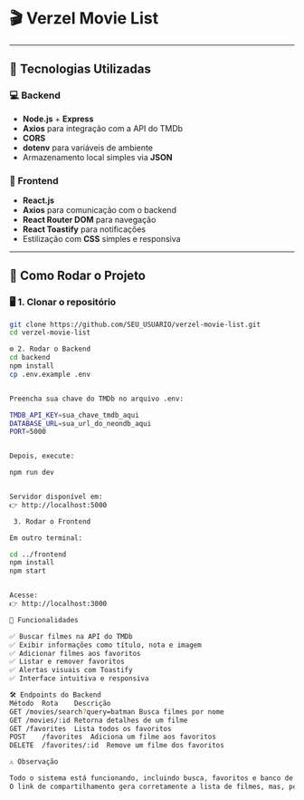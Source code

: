 # 🎬 Verzel Movie List
 
---

## 🧩 Tecnologias Utilizadas

### 💻 Backend
- **Node.js** + **Express**
- **Axios** para integração com a API do TMDb
- **CORS**
- **dotenv** para variáveis de ambiente
- Armazenamento local simples via **JSON**

### 🎨 Frontend
- **React.js**
- **Axios** para comunicação com o backend
- **React Router DOM** para navegação
- **React Toastify** para notificações
- Estilização com **CSS** simples e responsiva

---

## 🚀 Como Rodar o Projeto

### 🖥️ 1. Clonar o repositório
```bash
git clone https://github.com/SEU_USUARIO/verzel-movie-list.git
cd verzel-movie-list

⚙️ 2. Rodar o Backend
cd backend
npm install
cp .env.example .env


Preencha sua chave do TMDb no arquivo .env:

TMDB_API_KEY=sua_chave_tmdb_aqui
DATABASE_URL=sua_url_do_neondb_aqui
PORT=5000


Depois, execute:

npm run dev


Servidor disponível em:
👉 http://localhost:5000

 3. Rodar o Frontend

Em outro terminal:

cd ../frontend
npm install
npm start


Acesse:
👉 http://localhost:3000

🧠 Funcionalidades

✅ Buscar filmes na API do TMDb
✅ Exibir informações como título, nota e imagem
✅ Adicionar filmes aos favoritos
✅ Listar e remover favoritos
✅ Alertas visuais com Toastify
✅ Interface intuitiva e responsiva

🛠️ Endpoints do Backend
Método	Rota	Descrição
GET	/movies/search?query=batman	Busca filmes por nome
GET	/movies/:id	Retorna detalhes de um filme
GET	/favorites	Lista todos os favoritos
POST	/favorites	Adiciona um filme aos favoritos
DELETE	/favorites/:id	Remove um filme dos favoritos

⚠️ Observação

Todo o sistema está funcionando, incluindo busca, favoritos e banco de dados online.
O link de compartilhamento gera corretamente a lista de filmes, mas, por estar hospedado em projetos separados, a tela /share/:id exibe apenas o JSON, sem o visual do React.
